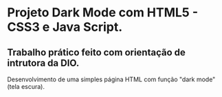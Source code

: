 # Projeto Dark Mode com HTML5 - CSS3 e Java Script.

## Trabalho prático feito com orientação de intrutora da DIO. 
Desenvolvimento de uma simples página HTML com função "dark mode"(tela escura).
